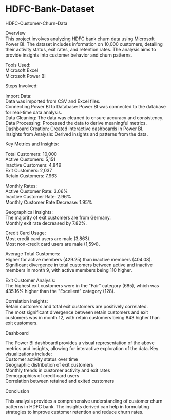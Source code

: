 # HDFC-Bank-Dataset
HDFC-Customer-Churn-Data

Overview    
This project involves analyzing HDFC bank churn data using Microsoft Power BI. The dataset includes information on 10,000 customers, detailing their activity status, exit rates, and retention rates. The analysis aims to provide insights into customer behavior and churn patterns.

Tools Used:    
Microsoft Excel   
Microsoft Power BI

Steps Involved:  

Import Data:   
Data was imported from CSV and Excel files.    
Connecting Power BI to Database: Power BI was connected to the database for real-time data analysis.  
Data Cleaning: The data was cleaned to ensure accuracy and consistency.  
Data Processing: Processed the data to derive meaningful metrics.
Dashboard Creation: Created interactive dashboards in Power BI.  
Insights from Analysis: Derived insights and patterns from the data.  

Key Metrics and Insights:   

Total Customers: 10,000   
Active Customers: 5,151  
Inactive Customers: 4,849  
Exit Customers: 2,037   
Retain Customers: 7,963   

Monthly Rates:  
Active Customer Rate: 3.06%   
Inactive Customer Rate: 2.96%   
Monthly Customer Rate Decrease: 1.95%   

Geographical Insights:   
The majority of exit customers are from Germany.   
Monthly exit rate decreased by 7.82%.   

Credit Card Usage:   
Most credit card users are male (3,863).   
Most non-credit card users are male (1,594).   

Average Total Customers:      
Higher for active members (429.25) than inactive members (404.08).   
Significant divergence in total customers between active and inactive members in month 9, with active members being 110 higher.   

Exit Customer Analysis:    
The highest exit customers were in the "Fair" category (685), which was 435.16% higher than the "Excellent" category (128).   

Correlation Insights:    
Retain customers and total exit customers are positively correlated.   
The most significant divergence between retain customers and exit customers was in month 12, with retain customers being 843 higher than exit customers.   

Dashboard   

The Power BI dashboard provides a visual representation of the above metrics and insights, allowing for interactive exploration of the data. Key visualizations include:   
Customer activity status over time   
Geographic distribution of exit customers   
Monthly trends in customer activity and exit rates   
Demographics of credit card users   
Correlation between retained and exited customers   

Conclusion  

This analysis provides a comprehensive understanding of customer churn patterns in HDFC bank. The insights derived can help in formulating strategies to improve customer retention and reduce churn rates.

